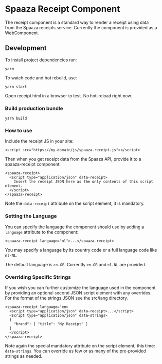 # Spaaza Receipt Component

The receipt component is a standard way to render a receipt using data from the Spaaza receipts service.
Currently the component is provided as a WebComponent.

## Development

To install project dependencies run:

``` yarn ```

To watch code and hot rebuild, use:

``` yarn start ```

Open receipt.html in a browser to test. No hot-reload right now.

### Build production bundle

``` yarn build ```

### How to use

Include the receipt JS in your site:

``` <script src="https://my-domain/js/spaaza-receipt.js"></script> ```

Then when you get receipt data from the Spaaza API, provide it to a spaaza-receipt component:

```
<spaaza-receipt>
  <script type="application/json" data-receipt>
    Insert the receipt JSON here as the only contents of this script element.
  </script>
</spaaza-receipt>
```

Note the `data-receipt` attribute on the script element, it is mandatory.

### Setting the Language

You can specify the language the component should use by adding a `language` attribute to the component:

```
<spaaza-receipt language="nl">...</spaaza-receipt>
```

You may specify a language by its country code or a full language code like `nl-NL`.

The default language is `en-GB`. Currently `en-GB` and `nl-NL` are provided.

### Overriding Specific Strings

If you wish you can further customize the language used in the component by providing an optional second
JSON script element with any overrides. For the format of the strings JSON see the src/lang directory.

```
<spaaza-receipt language="en>
  <script type="application/json" data-receipt>...</script>
  <script type="application/json" data-strings>
  {
    "brand": { "title": "My Receipt" }
  }
  </script>
</spaaza-receipt>
```

Note again the special mandatory attribute on the script element, this time: `data-strings`.
You can override as few or as many of the pre-provided strings as needed.
